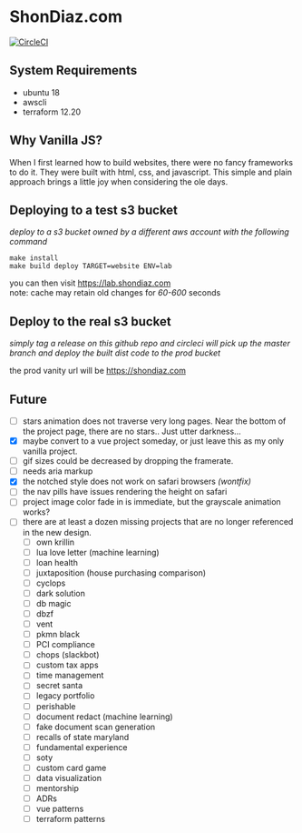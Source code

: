 # ShonDiaz.com
[![CircleCI](https://circleci.com/gh/Wambosa/shon-diaz.svg?style=svg)](https://circleci.com/gh/Wambosa/shon-diaz)

## System Requirements
- ubuntu 18
- awscli
- terraform 12.20

## Why Vanilla JS?
When I first learned how to build websites, there were no fancy frameworks to do it.
They were built with html, css, and javascript. 
This simple and plain approach brings a little joy when considering the ole days.


## Deploying to a test s3 bucket
_deploy to a s3 bucket owned by a different aws account with the following command_

```
make install
make build deploy TARGET=website ENV=lab
```

you can then visit https://lab.shondiaz.com  
note: cache may retain old changes for _60-600_ seconds

## Deploy to the real s3 bucket
_simply tag a release on this github repo and circleci will pick up the master branch and deploy the built dist code to the prod bucket_

the prod vanity url will be https://shondiaz.com


## Future
- [ ] stars animation does not traverse very long pages. Near the bottom of the project page, there are no stars.. Just utter darkness...
- [x] maybe convert to a vue project someday, or just leave this as my only vanilla project.
- [ ] gif sizes could be decreased by dropping the framerate.
- [ ] needs aria markup
- [x] the notched style does not work on safari browsers _(wontfix)_
- [ ] the nav pills have issues rendering the height on safari
- [ ] project image color fade in is immediate, but the grayscale animation works?
- [ ] there are at least a dozen missing projects that are no longer referenced in the new design.
  - [ ] own krillin
  - [ ] lua love letter (machine learning)
  - [ ] loan health
  - [ ] juxtaposition (house purchasing comparison)
  - [ ] cyclops
  - [ ] dark solution
  - [ ] db magic
  - [ ] dbzf
  - [ ] vent
  - [ ] pkmn black
  - [ ] PCI compliance
  - [ ] chops (slackbot)
  - [ ] custom tax apps
  - [ ] time management
  - [ ] secret santa
  - [ ] legacy portfolio
  - [ ] perishable
  - [ ] document redact (machine learning)
  - [ ] fake document scan generation
  - [ ] recalls of state maryland
  - [ ] fundamental experience
  - [ ] soty
  - [ ] custom card game
  - [ ] data visualization
  - [ ] mentorship
  - [ ] ADRs
  - [ ] vue patterns
  - [ ] terraform patterns
